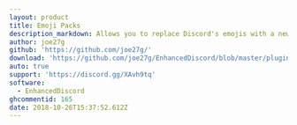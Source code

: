```yaml
---
layout: product
title: Emoji Packs
description_markdown: Allows you to replace Discord's emojis with a new set.
author: joe27g
github: 'https://github.com/joe27g/'
download: 'https://github.com/joe27g/EnhancedDiscord/blob/master/plugins/emoji_packs.js'
auto: true
support: 'https://discord.gg/XAvh9tq'
software:
  - EnhancedDiscord
ghcommentid: 165
date: 2018-10-26T15:37:52.612Z
---
```


